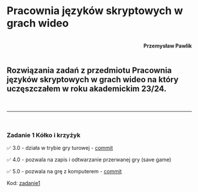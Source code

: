 # **Pracownia języków skryptowych w grach wideo**
<br>
<div style="text-align: right"><b>Przemysław Pawlik</b></div>
<br>

## Rozwiązania zadań z przedmiotu Pracownia języków skryptowych w grach wideo na który uczęszczałem w roku akademickim 23/24.
<br>

----------
<br>

### Zadanie 1 Kółko i krzyżyk

✅ 3.0 - działa w trybie gry turowej - [commit](https://github.com/bestemic/Skrypty_gry_2023-2024/commit/61e949cf3684af398c8a38f1985971a48efc9161)

✅ 4.0 - pozwala na zapis i odtwarzanie przerwanej gry (save game)

✅ 5.0 - pozwala na grę z komputerem - [commit](https://github.com/bestemic/Skrypty_gry_2023-2024/commit/61e949cf3684af398c8a38f1985971a48efc9161)

Kod: [zadanie1](zadanie1/)